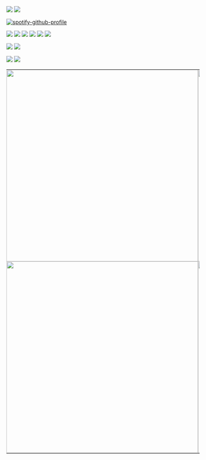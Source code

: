 ![](https://komarev.com/ghpvc/?username=ZPIIDR&color=539289&style=for-the-badge&label=profile_views_⟢) ![](https://cdn.discordapp.com/attachments/1249866886687227914/1388250985419505755/IMG_5357.gif?ex=68604cfb&is=685efb7b&hm=0b43819d089249d8df945a0d1c8bbd9a1cf3524cb030b9908c73ee73f369b180&)



[![spotify-github-profile](https://spotify-github-profile.kittinanx.com/api/view?uid=31n7g6dvqqckkvzd64dbkpkhaqqq&cover_image=true&theme=novatorem&show_offline=false&background_color=1f2323&interchange=false&bar_color=1db954&bar_color_cover=true)](https://spotify-github-profile.kittinanx.com/api/view?uid=31n7g6dvqqckkvzd64dbkpkhaqqq&redirect=true)



![](https://files.catbox.moe/p26jqw.webp)
![](https://files.catbox.moe/iyq016.gif)
![](https://files.catbox.moe/d3g4us.png)
![](https://files.catbox.moe/481rsg.webp)
![](https://files.catbox.moe/ehp5m4.pnj)
![](https://files.catbox.moe/bmmbsh.png)

 ![](https://files.catbox.moe/t1wjrf.webp) ![](https://dl.glitter-graphics.com/pub/632/632861pojwqs3scx.gif)



![](https://dl.glitter-graphics.com/pub/3010/3010855aamqcnmkam.jpg)
![](https://dl.glitter-graphics.com/pub/3010/3010862jtj44ho4ln.gif)




<table style="border-collapse: collapse;" cellspacing="0" cellpadding="0">
  <tr>
    <td style="border: none; padding: 0; margin: 0; background: transparent;">
      <img src="https://files.catbox.moe/x675eg.png" width="500" style="border:none; box-shadow:none;"/>
    </td>
    <td style="border: none; padding: 0; margin: 0; background: transparent;">
      <img src="https://files.catbox.moe/qyzvz8.png" width="500" style="border:none; box-shadow:none;"/>
    </td>
  </tr>
  <tr>
    <td style="border: none; padding: 0; margin: 0; background: transparent;">
      <img src="https://files.catbox.moe/3f1t4y.png" width="500" style="border:none; box-shadow:none;"/>
    </td>
    <td style="border: none; padding: 0; margin: 0; background: transparent;">
      <img src="https://files.catbox.moe/kqavti.jpeg" width="500" style="border:none; box-shadow:none;"/>
    </td>
  </tr>
</table>
